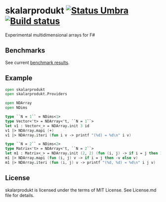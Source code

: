 # skalarprodukt [![Status Umbra][status-umbra]][andivionian-status-classifier] [![Build status][badge-appveyor]][build-appveyor]
Experimental multidimensional arrays for F#

## Benchmarks

See current [benchmark results][benchmark-results].

## Example

```fsharp
open skalarprodukt
open skalarprodukt.Providers

open NDArray
open NDims

type ``N = 1`` = NDims<1>
type Vector<'t> = NDArray<'t, ``N = 1``>
let v1 : Vector<_> = NDArray.init 3 id
v1 |> NDArray.mapi (+)
v1 |> NDArray.iteri (fun i v -> printf "(%d) = %d\n" i v)

type ``N = 2`` = NDims<2>
type Matrix<'t> = NDArray<'t, ``N = 2``>
let m1 : Matrix<_> = NDArray.init (2, 2) (fun (i, j) -> if i = j then 1 else 0)
m1 |> NDArray.mapi (fun (i, j) v -> if i = j then -v else v)
m1 |> NDArray.iteri (fun (i, j) v -> printf "(%d, %d) = %d\n" i j v)
```

## License

skalarprodukt is licensed under the terms of MIT License. See License.md file for
details.

[benchmark-results]: docs/benchmark-results.md

[build-appveyor]: https://ci.appveyor.com/project/gsomix/skalarprodukt/branch/master

[badge-appveyor]: https://ci.appveyor.com/api/projects/status/41vvocbhhb1hx1hq/branch/master?svg=true

[andivionian-status-classifier]: https://github.com/ForNeVeR/andivionian-status-classifier#status-umbra-

[status-umbra]: https://img.shields.io/badge/status-umbra-red.svg

